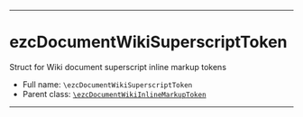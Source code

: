 ***

# ezcDocumentWikiSuperscriptToken

Struct for Wiki document superscript inline markup tokens

* Full name: `\ezcDocumentWikiSuperscriptToken`
* Parent class: [`\ezcDocumentWikiInlineMarkupToken`](./ezcDocumentWikiInlineMarkupToken.md)

***

